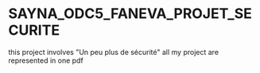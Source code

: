 # SAYNA_ODC5_FANEVA_PROJET_SECURITE
this project involves "Un peu plus de sécurité"
all my project are represented in one pdf

